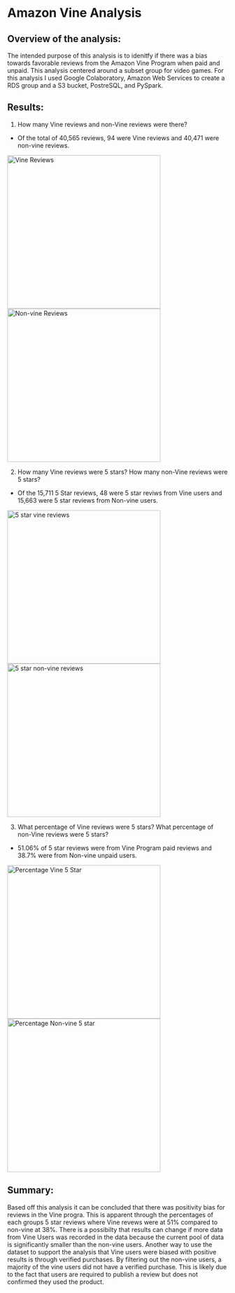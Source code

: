 # Amazon Vine Analysis

## Overview of the analysis:

The intended purpose of this analysis is to idenitfy if there was a bias towards favorable reviews from the Amazon Vine Program when paid and unpaid. This analysis centered around a subset group for video games. For this analysis I used Google Colaboratory, Amazon Web Services to create a RDS group and a S3 bucket, PostreSQL, and PySpark.   

## Results: 

1. How many Vine reviews and non-Vine reviews were there?
- Of the total of 40,565 reviews, 94 were Vine reviews and 40,471 were non-vine reviews. 

<img width="350" alt="Vine Reviews" src="https://user-images.githubusercontent.com/102635884/185301131-0f6526ed-675a-45c5-9383-5ddd26213577.PNG">
<img width="350" alt="Non-vine Reviews" src="https://user-images.githubusercontent.com/102635884/185301273-af218554-030e-4db7-8eea-01b5a9f3e775.PNG">

2. How many Vine reviews were 5 stars? How many non-Vine reviews were 5 stars?
- Of the 15,711 5 Star reviews, 48 were 5 star reviws from Vine users and 15,663 were 5 star reviews from Non-vine users. 

<img width="350" alt="5 star vine reviews" src="https://user-images.githubusercontent.com/102635884/185301784-401e0c8f-bf47-43be-bafc-427cb97b273c.PNG">
<img width="350" alt="5 star non-vine reviews" src="https://user-images.githubusercontent.com/102635884/185301810-4d6ecfdc-21f2-42bc-9b10-b74dc04cae65.PNG">

3. What percentage of Vine reviews were 5 stars? What percentage of non-Vine reviews were 5 stars?
- 51.06% of 5 star reviews were from Vine Program paid reviews and 38.7% were from Non-vine unpaid users.

<img width="350" alt="Percentage Vine 5 Star" src="https://user-images.githubusercontent.com/102635884/185301994-83e380f2-8f5c-40ec-87aa-ba93e7a7a4ea.PNG">
<img width="350" alt="Percentage Non-vine 5 star" src="https://user-images.githubusercontent.com/102635884/185302031-fa1b5c02-79c1-4dac-856d-41fa60470a93.PNG">

## Summary:

Based off this analysis it can be concluded that there was positivity bias for reviews in the Vine progra. This is apparent through the percentages of each groups 5 star reviews where Vine revews were at 51% compared to non-vine at 38%. There is a possibilty that results can change if more data from Vine Users was recorded in the data because the current pool of data is significantly smaller than the non-vine users. Another way to use the dataset to support the analysis that Vine users were biased with positive results is through verified purchases. By filtering out the non-vine users, a majority of the vine users did not have a verified purchase. This is likely due to the fact that users are required to publish a review but does not confirmed they used the product.
